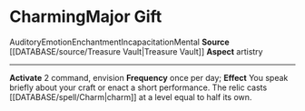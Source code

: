 ﻿---
element: null
id: '88'
item_category: Relics
name: Charming
prerequisite: null
rarity: Common
rus_type_level: null
school: Enchantment
source: '[[DATABASE/source/Treasure Vault|Treasure Vault]]'
trait:
- '[[DATABASE/trait/Auditory|Auditory]]'
- '[[DATABASE/trait/Emotion|Emotion]]'
- '[[DATABASE/trait/Enchantment|Enchantment]]'
- '[[DATABASE/trait/Incapacitation|Incapacitation]]'
- '[[DATABASE/trait/Mental|Mental]]'
type: Relic Major Gift

---
# Charming<span class="item-type">Major Gift</span>

<span class="item-trait">Auditory</span><span class="item-trait">Emotion</span><span class="item-trait">Enchantment</span><span class="item-trait">Incapacitation</span><span class="item-trait">Mental</span>
**Source** [[DATABASE/source/Treasure Vault|Treasure Vault]] 
**Aspect** artistry

---
**Activate** <span class="action-icon">2</span> command, envision **Frequency** once per day; **Effect** You speak briefly about your craft or enact a short performance. The relic casts [[DATABASE/spell/Charm|charm]] at a level equal to half its own.